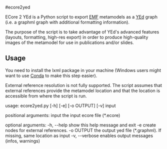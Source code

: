 #ecore2yed

ECore 2 YEd is a Python script to export [EMF](https://www.eclipse.org/modeling/emf/) metamodels as a
[YEd](http://www.yworks.com/products/yed) graph (i.e. a graphml graph with additional formatting information).

The purpose of the script is to take advantage of YEd's advanced features (layouts, formatting, high-res export) in
order to produce high-quality images of the metamodel for use in publications and/or slides.

## Usage
You need to install the lxml package in your machine (Windows users might want to use [Conda](https://conda.io/docs/)
to make this step easier).

External reference resolution is not fully supported. The script assumes that external references provide the metamodel
location and that the location is accessible from where the script is run.

usage: ecore2yed.py [-h] [-e] [-o OUTPUT] [-v] input

positional arguments:
  input          the input ecore file (*.ecore)

optional arguments:
  -h, --help     show this help message and exit
  -e             create nodes for external references.
  -o OUTPUT      the output yed file (*.graphml). If missing, same location as
                 input
  -v, --verbose  enables output messages (infos, warnings)


